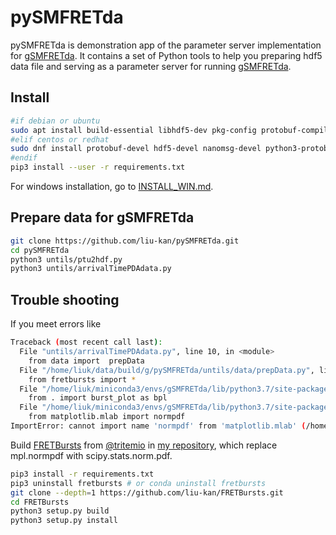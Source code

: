 # pySMFRETda
pySMFRETda is demonstration app of the parameter server implementation for [gSMFRETda](https://github.com/liu-kan/gSMFRETda).
It contains a set of Python tools to help you preparing hdf5 data file and serving as a parameter server for running [gSMFRETda](https://github.com/liu-kan/gSMFRETda).

## Install
```bash
#if debian or ubuntu
sudo apt install build-essential libhdf5-dev pkg-config protobuf-compiler libprotobuf-dev libnanomsg-dev
#elif centos or redhat
sudo dnf install protobuf-devel hdf5-devel nanomsg-devel python3-protobuf python3-devel 
#endif
pip3 install --user -r requirements.txt
```
For windows installation, go to [INSTALL_WIN.md](INSTALL_WIN.md).

##  Prepare data for gSMFRETda

```bash
git clone https://github.com/liu-kan/pySMFRETda.git
cd pySMFRETda
python3 untils/ptu2hdf.py
python3 untils/arrivalTimePDAdata.py
```

## Trouble shooting
If you meet errors like
```bash
Traceback (most recent call last):
  File "untils/arrivalTimePDAdata.py", line 10, in <module>
    from data import  prepData
  File "/home/liuk/data/build/g/pySMFRETda/untils/data/prepData.py", line 17, in <module>
    from fretbursts import *
  File "/home/liuk/miniconda3/envs/gSMFRETda/lib/python3.7/site-packages/fretbursts/__init__.py", line 144, in <module>
    from . import burst_plot as bpl
  File "/home/liuk/miniconda3/envs/gSMFRETda/lib/python3.7/site-packages/fretbursts/burst_plot.py", line 43, in <module>
    from matplotlib.mlab import normpdf
ImportError: cannot import name 'normpdf' from 'matplotlib.mlab' (/home/liuk/miniconda3/envs/gSMFRETda/lib/python3.7/site-packages/matplotlib/mlab.py)
```
Build [FRETBursts](https://github.com/OpenSMFS/FRETBursts) from [@tritemio](https://github.com/tritemio) in [my repository](https://github.com/liu-kan/FRETBursts), which replace mpl.normpdf with scipy.stats.norm.pdf.
```bash
pip3 install -r requirements.txt
pip3 uninstall fretbursts # or conda uninstall fretbursts
git clone --depth=1 https://github.com/liu-kan/FRETBursts.git
cd FRETBursts
python3 setup.py build
python3 setup.py install
```
